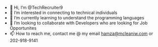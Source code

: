 - 👋 Hi, I’m @TechRecruiter9
- 👀 I’m interested in connecting to technical individuals
- 🌱 I’m currently learning to understand the programming languages
- 💞️ I’m looking to collaborate with Developers who are looking for Job Opportunites
- 📫 How to reach me, contact me @ my email hamza@mcleaniw.com or 202-918-9141

<!---
TechRecruiter9/TechRecruiter9 is a ✨ special ✨ repository because its `README.md` (this file) appears on your GitHub profile.
You can click the Preview link to take a look at your changes.
--->
